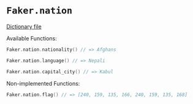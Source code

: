 # `Faker.nation`

[Dictionary file](../src/main/resources/locales/en/nation.yml)

Available Functions:  
```kotlin
Faker.nation.nationality() // => Afghans

Faker.nation.language() // => Nepali

Faker.nation.capital_city() // => Kabul
```

Non-implemented Functions:  
```kotlin
Faker.nation.flag() // => [240, 159, 135, 166, 240, 159, 135, 168]
```
